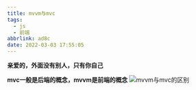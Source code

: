 ```yaml
---
title: mvvm与mvc
tags:
  - js
  - 前端
abbrlink: ad8c
date: 2022-03-03 17:55:05
---
```

**亲爱的，外面没有别人，只有你自己**
<!--more-->
**mvc一般是后端的概念，mvvm是前端的概念**
![mvvm与mvc的区别](https://p1-jj.byteimg.com/tos-cn-i-t2oaga2asx/gold-user-assets/2019/6/9/16b3b5946e265f2d~tplv-t2oaga2asx-watermark.awebp)